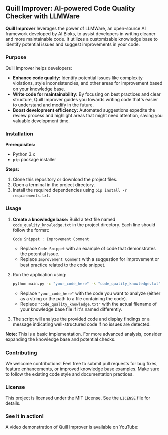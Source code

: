 ## Quill Improver: AI-powered Code Quality Checker with LLMWare

**Quill Improver** leverages the power of LLMWare, an open-source AI framework developed by AI Bloks, to assist developers in writing cleaner and more maintainable code. It utilizes a customizable knowledge base to identify potential issues and suggest improvements in your code.

### Purpose

Quill Improver helps developers:

- **Enhance code quality:** Identify potential issues like complexity violations, style inconsistencies, and other areas for improvement based on your knowledge base.
- **Write code for maintainability:** By focusing on best practices and clear structure, Quill Improver guides you towards writing code that's easier to understand and modify in the future.
- **Boost development efficiency:** Automated suggestions expedite the review process and highlight areas that might need attention, saving you valuable development time.

### Installation

**Prerequisites:**

- Python 3.x
- `pip` package installer

**Steps:**

1. Clone this repository or download the project files.
2. Open a terminal in the project directory.
3. Install the required dependencies using `pip install -r requirements.txt`.

### Usage

1. **Create a knowledge base:** Build a text file named `code_quality_knowledge.txt` in the project directory. Each line should follow the format:

   ```
   Code Snippet : Improvement Comment
   ```

   - Replace `Code Snippet` with an example of code that demonstrates the potential issue.
   - Replace `Improvement Comment` with a suggestion for improvement or best practice related to the code snippet.

2. Run the application using:

   ```bash
   python main.py -c "your_code_here" -k "code_quality_knowledge.txt"
   ```

   - Replace `"your_code_here"` with the code you want to analyze (either as a string or the path to a file containing the code).
   - Replace `"code_quality_knowledge.txt"` with the actual filename of your knowledge base file if it's named differently.

3. The script will analyze the provided code and display findings or a message indicating well-structured code if no issues are detected.

**Note:** This is a basic implementation. For more advanced analysis, consider expanding the knowledge base and potential checks.

### Contributing

We welcome contributions! Feel free to submit pull requests for bug fixes, feature enhancements, or improved knowledge base examples. Make sure to follow the existing code style and documentation practices.

### License

This project is licensed under the MIT License. See the `LICENSE` file for details.

### See it in action!

A video demonstration of Quill Improver is available on YouTube: